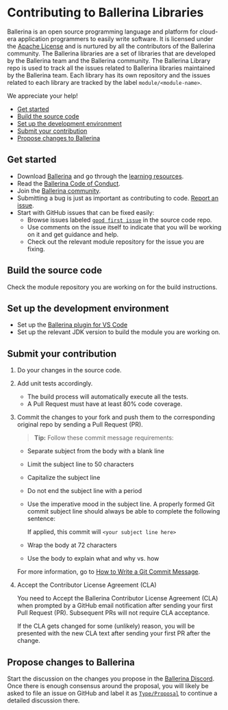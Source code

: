# Contributing to Ballerina Libraries

Ballerina is an open source programming language and platform for cloud-era application programmers to easily write software. It is licensed under the [Apache License](https://www.apache.org/licenses/LICENSE-2.0) and is nurtured by all the contributors of the Ballerina community. The Ballerina libraries are a set of libraries that are developed by the Ballerina team and the Ballerina community. The Ballerina Library repo is used to track all the issues related to Ballerina libraries maintained by the Ballerina team. Each library has its own repository and the issues related to each library are tracked by the label `module/<module-name>`.

We appreciate your help!

- [Get started](#get-started)
- [Build the source code](#build-the-source-code)
- [Set up the development environment](#set-up-the-development-environment)
- [Submit your contribution](#submit-your-contribution)
- [Propose changes to Ballerina](#propose-changes-to-ballerina)

## Get started

- Download [Ballerina](https://ballerina.io/downloads/) and go through the [learning resources](https://ballerina.io/learn/).
- Read the [Ballerina Code of Conduct]("https://ballerina.io/code-of-conduct").
- Join the [Ballerina community](https://ballerina.io/community/).
- Submitting a bug is just as important as contributing to code. [Report an issue](https://github.com/ballerina-platform/ballerina-standard-library/issues).
- Start with GitHub issues that can be fixed easily:
  - Browse issues labeled [`good first issue`](https://github.com/ballerina-platform/ballerina-standard-library/issues?q=is%3Aissue+is%3Aopen+label%3A%22Good+first+issue%22) in the source code repo.
  - Use comments on the issue itself to indicate that you will be working on it and get guidance and help.
  - Check out the relevant module repository for the issue you are fixing.

## Build the source code

Check the module repository you are working on for the build instructions.

## Set up the development environment

- Set up the [Ballerina plugin for VS Code](https://marketplace.visualstudio.com/items?itemName=WSO2.ballerina)
- Set up the relevant JDK version to build the module you are working on.

## Submit your contribution

1. Do your changes in the source code.
2. Add unit tests accordingly.
    - The build process will automatically execute all the tests.
    - A Pull Request must have at least 80% code coverage.

3. Commit the changes to your fork and push them to the corresponding original repo by sending a Pull Request (PR).

    >**Tip:** Follow these commit message requirements:

    - Separate subject from the body with a blank line
    - Limit the subject line to 50 characters
    - Capitalize the subject line
    - Do not end the subject line with a period
    - Use the imperative mood in the subject line. A properly formed Git commit subject line should always be able to complete the following sentence:

        If applied, this commit will `<your subject line here>`
    - Wrap the body at 72 characters
    - Use the body to explain what and why vs. how

    For more information, go to [How to Write a Git Commit Message](https://chris.beams.io/posts/git-commit/).
4. Accept the Contributor License Agreement (CLA)

    You need to Accept the Ballerina Contributor License Agreement (CLA) when prompted by a GitHub email notification after sending your first Pull Request (PR). Subsequent PRs will not require CLA acceptance.

    If the CLA gets changed for some (unlikely) reason, you will be presented with the new CLA text after sending your first PR after the change.

## Propose changes to Ballerina

Start the discussion on the changes you propose in the [Ballerina Discord](https://discord.com/invite/wAJYFbMrG2). Once there is enough consensus around the proposal, you will likely be asked to file an issue on GitHub and label it as [`Type/Proposal`](https://github.com/ballerina-platform/ballerina-standard-library/issues?q=is%3Aissue+sort%3Aupdated-desc+label%3AType%2FProposal) to continue a detailed discussion there.
